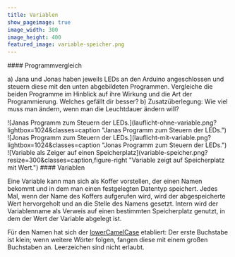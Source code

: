 ```yaml
---
title: Variablen
show_pageimage: true
image_width: 300
image_height: 400
featured_image: variable-speicher.png
---
```


<div markdown="1" class="aufgabe">
#### Programmvergleich

a) Jana und Jonas haben jeweils LEDs an den Arduino angeschlossen und steuern diese mit den unten abgebildeten Programmen. Vergleiche die beiden Programme im Hinblick auf ihre Wirkung und die Art der Programmierung. Welches gefällt dir besser?
b) Zusatzüberlegung: Wie viel muss man ändern, wenn man die Leuchtdauer ändern will?

<div markdown="1" class="flex-box">
<div markdown="1">![Janas Programm zum Steuern der LEDs.](lauflicht-ohne-variable.png?lightbox=1024&classes=caption "Janas Programm zum Steuern der LEDs.")</div>
<div markdown="1"> ![Jonas Programm zum Steuern der LEDs.](lauflicht-mit-variable.png?lightbox=1024&classes=caption "Jonas Programm zum Steuern der LEDs.")</div>
</div>
</div>

<div markdown="1" class="notices green clearfix">
![Variable als Zeiger auf einen Speicherplatz](variable-speicher.png?resize=300&classes=caption,figure-right "Variable zeigt auf Speicherplatz mit Wert.")
#### Variablen
<p>Eine Variable kann man sich als Koffer vorstellen, der einen Namen bekommt und in dem man einen festgelegten Datentyp speichert. Jedes Mal, wenn der Name des Koffers aufgerufen wird, wird der abgespeicherte Wert hervorgeholt und an die Stelle des Namens gesetzt. Intern wird der Variablenname als Verweis auf einen bestimmten Speicherplatz genutzt, in dem der Wert der Variable abgelegt ist.</p>
<p>Für den Namen hat sich der <a href="https://de.wikipedia.org/wiki/Binnenmajuskel#Programmiersprachen">lowerCamelCase</a> etabliert: Der erste Buchstabe ist klein; wenn weitere Wörter folgen, fangen diese mit einem großen Buchstaben an. Leerzeichen sind nicht erlaubt.</p>
</div>
